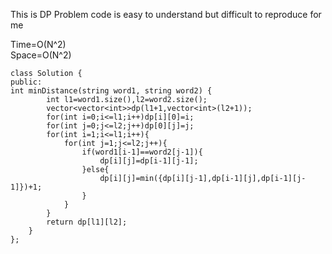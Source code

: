 This is DP Problem code is easy to understand but difficult to reproduce for me <br/>

Time=O(N^2) <br/>
Space=O(N^2) <br/>

```
class Solution {
public:
int minDistance(string word1, string word2) {
        int l1=word1.size(),l2=word2.size();
        vector<vector<int>>dp(l1+1,vector<int>(l2+1));
        for(int i=0;i<=l1;i++)dp[i][0]=i;
        for(int j=0;j<=l2;j++)dp[0][j]=j;
        for(int i=1;i<=l1;i++){
            for(int j=1;j<=l2;j++){
                if(word1[i-1]==word2[j-1]){
                    dp[i][j]=dp[i-1][j-1];
                }else{
                    dp[i][j]=min({dp[i][j-1],dp[i-1][j],dp[i-1][j-1]})+1;
                }
            }
        }
        return dp[l1][l2];
    }
};
```
